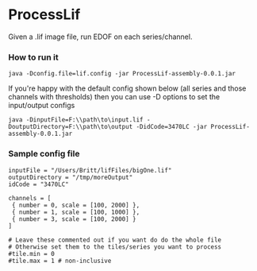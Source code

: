 # ProcessLif

Given a .lif image file, run EDOF on each series/channel.
### How to run it
```
java -Dconfig.file=lif.config -jar ProcessLif-assembly-0.0.1.jar
```
If you're happy with the default config shown below
(all series and those channels with thresholds) then you can use
-D options to set the input/output configs
```
java -DinputFile=F:\\path\to\input.lif -DoutputDirectory=F:\\path\to\output -DidCode=3470LC -jar ProcessLif-assembly-0.0.1.jar
```
### Sample config file
```
inputFile = "/Users/Britt/lifFiles/bigOne.lif"
outputDirectory = "/tmp/moreOutput"
idCode = "3470LC"

channels = [
 { number = 0, scale = [100, 2000] },
 { number = 1, scale = [100, 1000] },
 { number = 3, scale = [100, 2000] }
]

# Leave these commented out if you want do do the whole file
# Otherwise set them to the tiles/series you want to process
#tile.min = 0
#tile.max = 1 # non-inclusive

```
